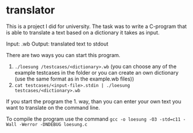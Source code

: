 # translator
This is a project I did for university. 
The task was to write a C-program that is able to translate a text based on a dictionary it takes as input.

Input: <dictionary>.wb
Output: translated text to stdout
  
There are two ways you can start this program. 
  1. `./loesung /testcases/<dictionary>.wb` (you can choose any of the example testcases in the folder or you can create an own dictionary (use the same format as in the example.wb files))
  2. `cat testcases/<input-file>.stdin | ./loesung testcases/<dictionary>.wb` 
  
  
  If you start the program the 1. way, than you can enter your own text you want to translate on the command line.

  To compile the program use the command `gcc -o loesung -O3 -std=c11 -Wall -Werror -DNDEBUG loesung.c`

